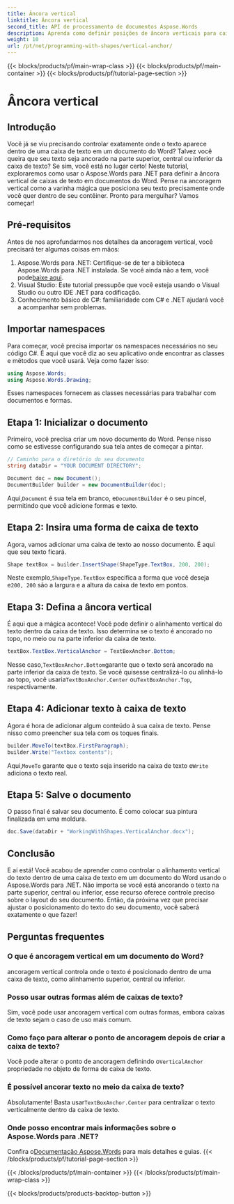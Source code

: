 ```yaml
---
title: Âncora vertical
linktitle: Âncora vertical
second_title: API de processamento de documentos Aspose.Words
description: Aprenda como definir posições de âncora verticais para caixas de texto em documentos do Word usando Aspose.Words para .NET. Guia passo a passo fácil incluído.
weight: 10
url: /pt/net/programming-with-shapes/vertical-anchor/
---
```


{{< blocks/products/pf/main-wrap-class >}}
{{< blocks/products/pf/main-container >}}
{{< blocks/products/pf/tutorial-page-section >}}

# Âncora vertical

## Introdução

Você já se viu precisando controlar exatamente onde o texto aparece dentro de uma caixa de texto em um documento do Word? Talvez você queira que seu texto seja ancorado na parte superior, central ou inferior da caixa de texto? Se sim, você está no lugar certo! Neste tutorial, exploraremos como usar o Aspose.Words para .NET para definir a âncora vertical de caixas de texto em documentos do Word. Pense na ancoragem vertical como a varinha mágica que posiciona seu texto precisamente onde você quer dentro de seu contêiner. Pronto para mergulhar? Vamos começar!

## Pré-requisitos

Antes de nos aprofundarmos nos detalhes da ancoragem vertical, você precisará ter algumas coisas em mãos:

1.  Aspose.Words para .NET: Certifique-se de ter a biblioteca Aspose.Words para .NET instalada. Se você ainda não a tem, você pode[baixe aqui](https://releases.aspose.com/words/net/).
2. Visual Studio: Este tutorial pressupõe que você esteja usando o Visual Studio ou outro IDE .NET para codificação.
3. Conhecimento básico de C#: familiaridade com C# e .NET ajudará você a acompanhar sem problemas.

## Importar namespaces

Para começar, você precisa importar os namespaces necessários no seu código C#. É aqui que você diz ao seu aplicativo onde encontrar as classes e métodos que você usará. Veja como fazer isso:

```csharp
using Aspose.Words;
using Aspose.Words.Drawing;
```

Esses namespaces fornecem as classes necessárias para trabalhar com documentos e formas.

## Etapa 1: Inicializar o documento

Primeiro, você precisa criar um novo documento do Word. Pense nisso como se estivesse configurando sua tela antes de começar a pintar.

```csharp
// Caminho para o diretório do seu documento
string dataDir = "YOUR DOCUMENT DIRECTORY";

Document doc = new Document();
DocumentBuilder builder = new DocumentBuilder(doc);
```

 Aqui,`Document` é sua tela em branco, e`DocumentBuilder` é o seu pincel, permitindo que você adicione formas e texto.

## Etapa 2: Insira uma forma de caixa de texto

Agora, vamos adicionar uma caixa de texto ao nosso documento. É aqui que seu texto ficará. 

```csharp
Shape textBox = builder.InsertShape(ShapeType.TextBox, 200, 200);
```

 Neste exemplo,`ShapeType.TextBox` especifica a forma que você deseja e`200, 200` são a largura e a altura da caixa de texto em pontos.

## Etapa 3: Defina a âncora vertical

É aqui que a mágica acontece! Você pode definir o alinhamento vertical do texto dentro da caixa de texto. Isso determina se o texto é ancorado no topo, no meio ou na parte inferior da caixa de texto.

```csharp
textBox.TextBox.VerticalAnchor = TextBoxAnchor.Bottom;
```

 Nesse caso,`TextBoxAnchor.Bottom`garante que o texto será ancorado na parte inferior da caixa de texto. Se você quisesse centralizá-lo ou alinhá-lo ao topo, você usaria`TextBoxAnchor.Center` ou`TextBoxAnchor.Top`, respectivamente.

## Etapa 4: Adicionar texto à caixa de texto

Agora é hora de adicionar algum conteúdo à sua caixa de texto. Pense nisso como preencher sua tela com os toques finais.

```csharp
builder.MoveTo(textBox.FirstParagraph);
builder.Write("Textbox contents");
```

 Aqui,`MoveTo` garante que o texto seja inserido na caixa de texto e`Write` adiciona o texto real.

## Etapa 5: Salve o documento

O passo final é salvar seu documento. É como colocar sua pintura finalizada em uma moldura.

```csharp
doc.Save(dataDir + "WorkingWithShapes.VerticalAnchor.docx");
```

## Conclusão

E aí está! Você acabou de aprender como controlar o alinhamento vertical do texto dentro de uma caixa de texto em um documento do Word usando o Aspose.Words para .NET. Não importa se você está ancorando o texto na parte superior, central ou inferior, esse recurso oferece controle preciso sobre o layout do seu documento. Então, da próxima vez que precisar ajustar o posicionamento do texto do seu documento, você saberá exatamente o que fazer!

## Perguntas frequentes

### O que é ancoragem vertical em um documento do Word?
ancoragem vertical controla onde o texto é posicionado dentro de uma caixa de texto, como alinhamento superior, central ou inferior.

### Posso usar outras formas além de caixas de texto?
Sim, você pode usar ancoragem vertical com outras formas, embora caixas de texto sejam o caso de uso mais comum.

### Como faço para alterar o ponto de ancoragem depois de criar a caixa de texto?
 Você pode alterar o ponto de ancoragem definindo o`VerticalAnchor` propriedade no objeto de forma de caixa de texto.

### É possível ancorar texto no meio da caixa de texto?
 Absolutamente! Basta usar`TextBoxAnchor.Center` para centralizar o texto verticalmente dentro da caixa de texto.

### Onde posso encontrar mais informações sobre o Aspose.Words para .NET?
 Confira o[Documentação Aspose.Words](https://reference.aspose.com/words/net/) para mais detalhes e guias.
{{< /blocks/products/pf/tutorial-page-section >}}

{{< /blocks/products/pf/main-container >}}
{{< /blocks/products/pf/main-wrap-class >}}

{{< blocks/products/products-backtop-button >}}
